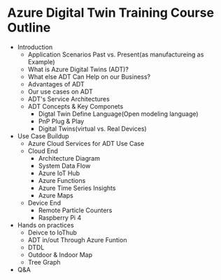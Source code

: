 # Azure Digital Twin Training​ Course Outline
* Introduction
  * Application Scenarios Past vs. Present(as manufactureing as Example)  
  * What is Azure Digital Twins (ADT)?
  * What else ADT Can Help on our Business?
  * Advantages of ADT
  * Our use cases on ADT 
  * ADT's Service Architectures
  * ADT Concepts & Key Componets 
    *  Digtal Twin Define Language(Open modeling language)
    *  PnP Plug & Play 
    *  Digital Twins(virtual vs. Real Devices) 
* Use Case Buildup
  * Azure Cloud Services for ADT Use Case
  * Cloud End 
    * Architecture Diagram
    * System Data Flow
    * Azure IoT Hub
    * Azure Functions
    * Azure Time Series Insights
    * Azure Maps
  * Device End 
    * Remote Particle Counters
    * Raspberry Pi 4
* Hands on practices
  * Deivce to IoThub
  * ADT in/out Through Azure Funtion
  * DTDL
  * Outdoor & Indoor Map
  * Tree Graph
* Q&A
